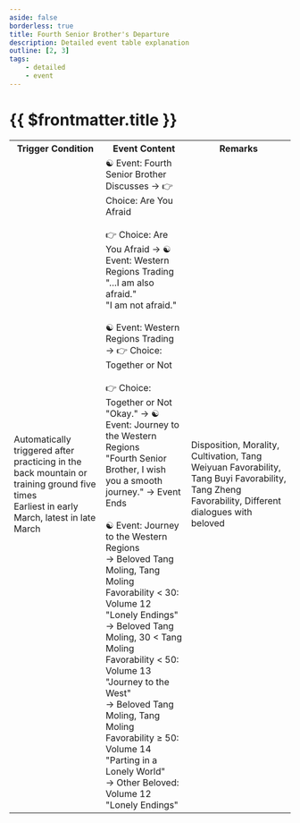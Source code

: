 ```yaml
---
aside: false
borderless: true
title: Fourth Senior Brother's Departure
description: Detailed event table explanation
outline: [2, 3]
tags:
    - detailed
    - event
---
```


# {{ $frontmatter.title }}

<Table class="timeline-table">
    <tr class="timeline-header">
        <th>Trigger Condition</th>
        <th>Event Content</th>
        <th>Remarks</th>
    </tr>
	<tr>
		<td>
			Automatically triggered after practicing in the back mountain or training ground five times <br>
			Earliest in early March, latest in late March <br>
		</td>
		<td>
			<span title="
Disposition > 40, Morality ≤ 40, Silver Coins ≥ 10000: Cultivation -1, Disposition -1, Tang Weiyuan -1
Disposition ≥ 60, Morality ≤ 40, Cultivation > 40: Silver Coins +1000
			">☯ Event: Fourth Senior Brother Discusses → 👉 Choice: Are You Afraid </span> <br>
			<br>
			👉 Choice: Are You Afraid → ☯ Event: Western Regions Trading <br>
			<span title="Disposition -1, Disposition +1, Tang Weiyuan +1">"…I am also afraid." </span> <br>
			<span title="Disposition +1, Disposition -1">"I am not afraid." </span> <br>
			<br>
			☯ Event: Western Regions Trading → 👉 Choice: Together or Not <br>
			<br>
			👉 Choice: Together or Not <br>
			"Okay." → ☯ Event: Journey to the Western Regions <br>
			<span title="
Disposition +1, Tang Weiyuan +1, Contribution +20
Knowledge ≥ 40: Tang Weiyuan +2
Morality ≥ 40: Tang Weiyuan +1
Knowledge < 40 and Morality < 40: Verbal Ability +1
			">"Fourth Senior Brother, I wish you a smooth journey." → Event Ends </span> <br>
			<br>
			☯ Event: Journey to the Western Regions <br>
			→ Beloved Tang Moling, Tang Moling Favorability < 30: Volume 12 "Lonely Endings" <br>
			→ Beloved Tang Moling, 30 < Tang Moling Favorability < 50: Volume 13 "Journey to the West" <br>
			→ Beloved Tang Moling, Tang Moling Favorability ≥ 50: Volume 14 "Parting in a Lonely World" <br>
			→ Other Beloved: Volume 12 "Lonely Endings" <br>
		</td>
		<td>Disposition, Morality, Cultivation, Tang Weiyuan Favorability, Tang Buyi Favorability, Tang Zheng Favorability, Different dialogues with beloved</td>
	</tr>
</table>